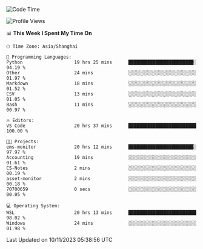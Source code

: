<!--START_SECTION:waka-->
![Code Time](http://img.shields.io/badge/Code%20Time-1%2C357%20hrs%2026%20mins-blue)

![Profile Views](http://img.shields.io/badge/Profile%20Views-0-blue)

📊 **This Week I Spent My Time On** 

```text
🕑︎ Time Zone: Asia/Shanghai

💬 Programming Languages: 
Python                   19 hrs 25 mins      ████████████████████████░   94.19 % 
Other                    24 mins             ░░░░░░░░░░░░░░░░░░░░░░░░░   01.97 % 
Markdown                 18 mins             ░░░░░░░░░░░░░░░░░░░░░░░░░   01.52 % 
CSV                      13 mins             ░░░░░░░░░░░░░░░░░░░░░░░░░   01.05 % 
Bash                     11 mins             ░░░░░░░░░░░░░░░░░░░░░░░░░   00.97 % 

🔥 Editors: 
VS Code                  20 hrs 37 mins      █████████████████████████   100.00 % 

🐱‍💻 Projects: 
ems-monitor              20 hrs 12 mins      ████████████████████████░   97.97 % 
Accounting               19 mins             ░░░░░░░░░░░░░░░░░░░░░░░░░   01.61 % 
CS-Notes                 2 mins              ░░░░░░░░░░░░░░░░░░░░░░░░░   00.19 % 
asset-monitor            2 mins              ░░░░░░░░░░░░░░░░░░░░░░░░░   00.18 % 
70700659                 0 secs              ░░░░░░░░░░░░░░░░░░░░░░░░░   00.05 % 

💻 Operating System: 
WSL                      20 hrs 13 mins      █████████████████████████   98.02 % 
Windows                  24 mins             ░░░░░░░░░░░░░░░░░░░░░░░░░   01.98 % 
```


 Last Updated on 10/11/2023 05:38:56 UTC
<!--END_SECTION:waka-->